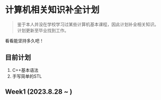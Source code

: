 # 计算机相关知识补全计划

> 鉴于本人并没在学校学习过某些计算机基本课程，因此计划补全相关知识。计划更新至毕业找到工作。

看看能坚持多久吧！

## 目前计划

1. C++基本语法
2. 手写简单的STL


## Week1 (2023.8.28 ~ )